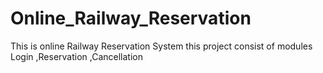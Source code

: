# Online_Railway_Reservation
This is online Railway Reservation System this project consist of modules Login ,Reservation ,Cancellation

